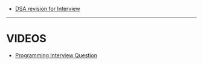 * [DSA revision for Interview](http://www.columbia.edu/~jxz2101/#12)

---
# VIDEOS
* [Programming Interview Question](https://www.youtube.com/playlist?list=PLamzFoFxwoNjPfxzaWqs7cZGsPYy0x_gI)
